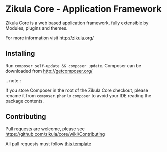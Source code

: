 Zikula Core - Application Framework
===================================

Zikula Core is a web based application framework, fully extensible by
Modules, plugins and themes.

For more information visit http://zikula.org/


Installing
----------

Run `composer self-update && composer update`. Composer can
be downloaded from http://getcomposer.org/

.. note::

  If you store Composer in the root of the Zikula Core checkout, please
  rename it from `composer.phar` to `composer` to avoid your IDE reading
  the package contents.


Contributing
------------

Pull requests are welcome, please see https://github.com/zikula/core/wiki/Contributing

All pull requests must follow [this template](https://github.com/zikula/core/wiki/Contributing#pull-request-template)
